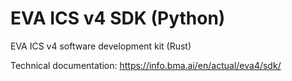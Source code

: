 # EVA ICS v4 SDK (Python)

EVA ICS v4 software development kit (Rust)

Technical documentation: <https://info.bma.ai/en/actual/eva4/sdk/>

